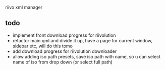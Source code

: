 riivo xml manager

## todo
- implement front download progress for riivolution
- refactor main.qml and divide it up, have a page for current window, sidebar etc, will do this tomo
- add download progress for riivolution downloader
- allow adding iso path presets, save iso path with name, so u can select name of iso from drop down (or select full path)
